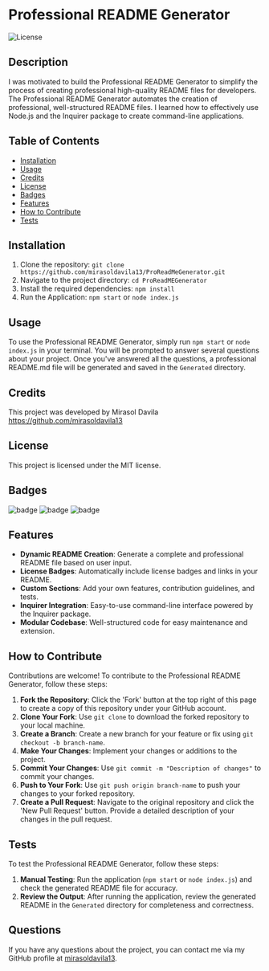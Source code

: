 # Professional README Generator

![License](https://img.shields.io/badge/License-MIT-blue.svg)

## Description
I was motivated to build the Professional README Generator to simplify the process of creating professional high-quality README files for developers. The Professional README Generator automates the creation of professional, well-structured README files. I learned how to effectively use Node.js and the Inquirer package to create command-line applications.

## Table of Contents
- [Installation](#installation)
- [Usage](#usage)
- [Credits](#credits)
- [License](#license)
- [Badges](#badges)
- [Features](#features)
- [How to Contribute](#how-to-contribute)
- [Tests](#tests)

## Installation
1.  Clone the repository: `git clone https://github.com/mirasoldavila13/ProReadMeGenerator.git`
2. Navigate to the project directory: `cd ProReadMEGenerator`
3. Install the required dependencies: `npm install`
4. Run the Application: `npm start` or `node index.js`

## Usage
To use the Professional README Generator, simply run `npm start` or `node index.js` in your terminal. You will be prompted to answer several questions about your project. Once you've answered all the questions, a professional README.md file will be generated and saved in the `Generated` directory.

## Credits
This project was developed by Mirasol Davila https://github.com/mirasoldavila13

## License

  This project is licensed under the MIT license.

## Badges
![badge](https://img.shields.io/badge/license-MIT-blue.svg)
![badge](https://img.shields.io/github/repo-size/mirasoldavila13/ProReadMeGenerator)
![badge](https://img.shields.io/github/issues/mirasoldavila13/ProReadMeGenerator)

## Features
- **Dynamic README Creation**: Generate a complete and professional README file based on user input.
- **License Badges**: Automatically include license badges and links in your README.
- **Custom Sections**: Add your own features, contribution guidelines, and tests.
- **Inquirer Integration**: Easy-to-use command-line interface powered by the Inquirer package.
- **Modular Codebase**: Well-structured code for easy maintenance and extension.

## How to Contribute
Contributions are welcome! To contribute to the Professional README Generator, follow these steps:
1. **Fork the Repository**: Click the 'Fork' button at the top right of this page to create a copy of this repository under your GitHub account.
2. **Clone Your Fork**: Use `git clone` to download the forked repository to your local machine.
3. **Create a Branch**: Create a new branch for your feature or fix using `git checkout -b branch-name`.
4. **Make Your Changes**: Implement your changes or additions to the project.
5. **Commit Your Changes**: Use `git commit -m "Description of changes"` to commit your changes.
6. **Push to Your Fork**: Use `git push origin branch-name` to push your changes to your forked repository.
7. **Create a Pull Request**: Navigate to the original repository and click the 'New Pull Request' button. Provide a detailed description of your changes in the pull request.

## Tests
To test the Professional README Generator, follow these steps:
1. **Manual Testing**: Run the application (`npm start` or `node index.js`) and check the generated README file for accuracy.
2. **Review the Output**: After running the application, review the generated README in the `Generated` directory for completeness and correctness.

## Questions
If you have any questions about the project, you can contact me via my GitHub profile at [mirasoldavila13](https://github.com/mirasoldavila13).
